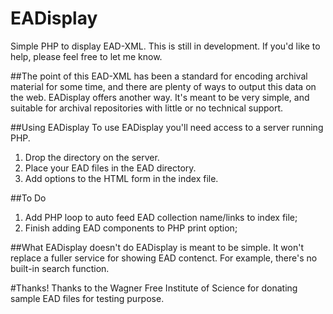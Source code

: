 # EADisplay
Simple PHP to display EAD-XML. This is still in development. If you'd like to help, please feel free to let me know. 

##The point of this
EAD-XML has been a standard for encoding archival material for some time, and there are plenty of ways to output this data on the web.
EADisplay offers another way. It's meant to be very simple, and suitable for archival repositories with little or no technical support.

##Using EADisplay
To use EADisplay you'll need access to a server running PHP.
1. Drop the directory on the server. 
2. Place your EAD files in the EAD directory.
3. Add options to the HTML form in the index file.

##To Do
1. Add PHP loop to auto feed EAD collection name/links to index file;
2. Finish adding EAD components to PHP print option;

##What EADisplay doesn't do
EADisplay is meant to be simple. It won't replace a fuller service for showing EAD contenct. For example, there's no built-in search function. 

#Thanks!
Thanks to the Wagner Free Institute of Science for donating sample EAD files for testing purpose.
